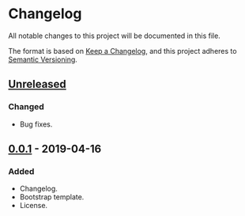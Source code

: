 # Changelog
All notable changes to this project will be documented in this file.

The format is based on [Keep a Changelog](https://keepachangelog.com/en/1.0.0/),
and this project adheres to [Semantic Versioning](https://semver.org/spec/v2.0.0.html).

## [Unreleased]
### Changed
- Bug fixes.

## [0.0.1] - 2019-04-16
### Added
- Changelog.
- Bootstrap template.
- License.

[Unreleased]: https://github.com/Atelon/grids/compare/v0.0.1...HEAD
[0.0.1]: https://github.com/Atelon/grids/releases/tag/v0.0.1
